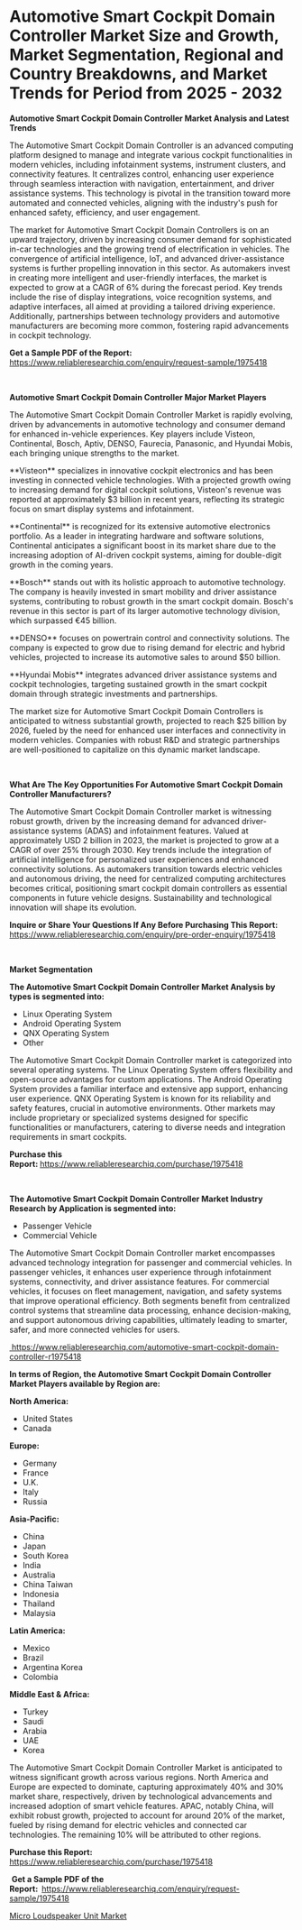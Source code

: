 <p><h1>Automotive Smart Cockpit Domain Controller Market Size and Growth, Market Segmentation, Regional and Country Breakdowns, and Market Trends for Period from 2025 -  2032</h1></p><p><strong>Automotive Smart Cockpit Domain Controller Market Analysis and Latest Trends</strong></p>
<p><p>The Automotive Smart Cockpit Domain Controller is an advanced computing platform designed to manage and integrate various cockpit functionalities in modern vehicles, including infotainment systems, instrument clusters, and connectivity features. It centralizes control, enhancing user experience through seamless interaction with navigation, entertainment, and driver assistance systems. This technology is pivotal in the transition toward more automated and connected vehicles, aligning with the industry's push for enhanced safety, efficiency, and user engagement.</p><p>The market for Automotive Smart Cockpit Domain Controllers is on an upward trajectory, driven by increasing consumer demand for sophisticated in-car technologies and the growing trend of electrification in vehicles. The convergence of artificial intelligence, IoT, and advanced driver-assistance systems is further propelling innovation in this sector. As automakers invest in creating more intelligent and user-friendly interfaces, the market is expected to grow at a CAGR of 6% during the forecast period. Key trends include the rise of display integrations, voice recognition systems, and adaptive interfaces, all aimed at providing a tailored driving experience. Additionally, partnerships between technology providers and automotive manufacturers are becoming more common, fostering rapid advancements in cockpit technology.</p></p>
<p><strong>Get a Sample PDF of the Report:&nbsp;</strong> <a href="https://www.reliableresearchiq.com/enquiry/request-sample/1975418?utm_campaign=2196&utm_medium=2&utm_source=Github&utm_content=ia&utm_term=13022025&utm_id=automotive-smart-cockpit-domain-controller">https://www.reliableresearchiq.com/enquiry/request-sample/1975418</a></p>
<p>&nbsp;</p>
<p><strong>Automotive Smart Cockpit Domain Controller Major Market Players</strong></p>
<p><p>The Automotive Smart Cockpit Domain Controller Market is rapidly evolving, driven by advancements in automotive technology and consumer demand for enhanced in-vehicle experiences. Key players include Visteon, Continental, Bosch, Aptiv, DENSO, Faurecia, Panasonic, and Hyundai Mobis, each bringing unique strengths to the market.</p><p>**Visteon** specializes in innovative cockpit electronics and has been investing in connected vehicle technologies. With a projected growth owing to increasing demand for digital cockpit solutions, Visteon's revenue was reported at approximately $3 billion in recent years, reflecting its strategic focus on smart display systems and infotainment.</p><p>**Continental** is recognized for its extensive automotive electronics portfolio. As a leader in integrating hardware and software solutions, Continental anticipates a significant boost in its market share due to the increasing adoption of AI-driven cockpit systems, aiming for double-digit growth in the coming years.</p><p>**Bosch** stands out with its holistic approach to automotive technology. The company is heavily invested in smart mobility and driver assistance systems, contributing to robust growth in the smart cockpit domain. Bosch's revenue in this sector is part of its larger automotive technology division, which surpassed €45 billion.</p><p>**DENSO** focuses on powertrain control and connectivity solutions. The company is expected to grow due to rising demand for electric and hybrid vehicles, projected to increase its automotive sales to around $50 billion.</p><p>**Hyundai Mobis** integrates advanced driver assistance systems and cockpit technologies, targeting sustained growth in the smart cockpit domain through strategic investments and partnerships.</p><p>The market size for Automotive Smart Cockpit Domain Controllers is anticipated to witness substantial growth, projected to reach $25 billion by 2026, fueled by the need for enhanced user interfaces and connectivity in modern vehicles. Companies with robust R&D and strategic partnerships are well-positioned to capitalize on this dynamic market landscape.</p></p>
<p>&nbsp;</p>
<p><strong>What Are The Key Opportunities For Automotive Smart Cockpit Domain Controller Manufacturers?</strong></p>
<p><p>The Automotive Smart Cockpit Domain Controller market is witnessing robust growth, driven by the increasing demand for advanced driver-assistance systems (ADAS) and infotainment features. Valued at approximately USD 2 billion in 2023, the market is projected to grow at a CAGR of over 25% through 2030. Key trends include the integration of artificial intelligence for personalized user experiences and enhanced connectivity solutions. As automakers transition towards electric vehicles and autonomous driving, the need for centralized computing architectures becomes critical, positioning smart cockpit domain controllers as essential components in future vehicle designs. Sustainability and technological innovation will shape its evolution.</p></p>
<p><strong>Inquire or Share Your Questions If Any Before Purchasing This Report:</strong> <a href="https://www.reliableresearchiq.com/enquiry/pre-order-enquiry/1975418?utm_campaign=2196&utm_medium=2&utm_source=Github&utm_content=ia&utm_term=13022025&utm_id=automotive-smart-cockpit-domain-controller">https://www.reliableresearchiq.com/enquiry/pre-order-enquiry/1975418</a></p>
<p>&nbsp;</p>
<p><strong>Market Segmentation</strong></p>
<p><strong>The Automotive Smart Cockpit Domain Controller Market Analysis by types is segmented into:</strong></p>
<p><ul><li>Linux Operating System</li><li>Android Operating System</li><li>QNX Operating System</li><li>Other</li></ul></p>
<p><p>The Automotive Smart Cockpit Domain Controller market is categorized into several operating systems. The Linux Operating System offers flexibility and open-source advantages for custom applications. The Android Operating System provides a familiar interface and extensive app support, enhancing user experience. QNX Operating System is known for its reliability and safety features, crucial in automotive environments. Other markets may include proprietary or specialized systems designed for specific functionalities or manufacturers, catering to diverse needs and integration requirements in smart cockpits.</p></p>
<p><strong>Purchase this Report:&nbsp;</strong><a href="https://www.reliableresearchiq.com/purchase/1975418?utm_campaign=2196&utm_medium=2&utm_source=Github&utm_content=ia&utm_term=13022025&utm_id=automotive-smart-cockpit-domain-controller">https://www.reliableresearchiq.com/purchase/1975418</a></p>
<p>&nbsp;</p>
<p><strong>The Automotive Smart Cockpit Domain Controller Market Industry Research by Application is segmented into:</strong></p>
<p><ul><li>Passenger Vehicle</li><li>Commercial Vehicle</li></ul></p>
<p><p>The Automotive Smart Cockpit Domain Controller market encompasses advanced technology integration for passenger and commercial vehicles. In passenger vehicles, it enhances user experience through infotainment systems, connectivity, and driver assistance features. For commercial vehicles, it focuses on fleet management, navigation, and safety systems that improve operational efficiency. Both segments benefit from centralized control systems that streamline data processing, enhance decision-making, and support autonomous driving capabilities, ultimately leading to smarter, safer, and more connected vehicles for users.</p></p>
<p><a href="https://www.reliableresearchiq.com/automotive-smart-cockpit-domain-controller-r1975418?utm_campaign=2196&utm_medium=2&utm_source=Github&utm_content=ia&utm_term=13022025&utm_id=automotive-smart-cockpit-domain-controller">&nbsp;https://www.reliableresearchiq.com/automotive-smart-cockpit-domain-controller-r1975418</a></p>
<p><strong>In terms of Region, the Automotive Smart Cockpit Domain Controller Market Players available by Region are:</strong></p>
<p>
    <p> <strong> North America: </strong>
        <ul>
            <li>United States</li>
            <li>Canada</li>
        </ul>
        </p> 
    <p> <strong> Europe: </strong>
        <ul>
            <li>Germany</li>
            <li>France</li>
            <li>U.K.</li>
            <li>Italy</li>
            <li>Russia</li>
        </ul>
        </p> 
    <p> <strong> Asia-Pacific: </strong>
        <ul>
            <li>China</li>
            <li>Japan</li>
            <li>South Korea</li>
            <li>India</li>
            <li>Australia</li>
            <li>China Taiwan</li>
            <li>Indonesia</li>
            <li>Thailand</li>
            <li>Malaysia</li>
        </ul>
        </p> 
    <p> <strong> Latin America: </strong>
        <ul>
            <li>Mexico</li>
            <li>Brazil</li>
            <li>Argentina Korea</li>
            <li>Colombia</li>
        </ul>
        </p> 
    <p> <strong> Middle East & Africa: </strong>
        <ul>
            <li>Turkey</li>
            <li>Saudi</li>
            <li>Arabia</li>
            <li>UAE</li>
            <li>Korea</li>
        </ul>
    </p>
    </p>
<p><p>The Automotive Smart Cockpit Domain Controller Market is anticipated to witness significant growth across various regions. North America and Europe are expected to dominate, capturing approximately 40% and 30% market share, respectively, driven by technological advancements and increased adoption of smart vehicle features. APAC, notably China, will exhibit robust growth, projected to account for around 20% of the market, fueled by rising demand for electric vehicles and connected car technologies. The remaining 10% will be attributed to other regions.</p></p>
<p><strong>Purchase this Report: </strong><a href="https://www.reliableresearchiq.com/purchase/1975418?utm_campaign=2196&utm_medium=2&utm_source=Github&utm_content=ia&utm_term=13022025&utm_id=automotive-smart-cockpit-domain-controller">https://www.reliableresearchiq.com/purchase/1975418</a></p>
<p>&nbsp;<strong>Get a Sample PDF of the Report:&nbsp;&nbsp;</strong><a href="https://www.reliableresearchiq.com/enquiry/request-sample/1975418?utm_campaign=2196&utm_medium=2&utm_source=Github&utm_content=ia&utm_term=13022025&utm_id=automotive-smart-cockpit-domain-controller">https://www.reliableresearchiq.com/enquiry/request-sample/1975418</a></p>
<p><strong></strong></p>
<p><p><a href="https://github.com/rosamariarocque98/Market-Research-Report-List-1/blob/main/micro-loudspeaker-unit-market.md?utm_campaign=2196&utm_medium=2&utm_source=Github&utm_content=ia&utm_term=13022025&utm_id=automotive-smart-cockpit-domain-controller">Micro Loudspeaker Unit Market</a></p></p>